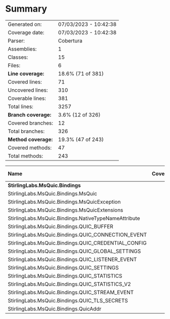 ﻿# Summary
|||
|:---|:---|
| Generated on: | 07/03/2023 - 10:42:38 |
| Coverage date: | 07/03/2023 - 10:42:38 |
| Parser: | Cobertura |
| Assemblies: | 1 |
| Classes: | 15 |
| Files: | 6 |
| **Line coverage:** | 18.6% (71 of 381) |
| Covered lines: | 71 |
| Uncovered lines: | 310 |
| Coverable lines: | 381 |
| Total lines: | 3257 |
| **Branch coverage:** | 3.6% (12 of 326) |
| Covered branches: | 12 |
| Total branches: | 326 |
| **Method coverage:** | 19.3% (47 of 243) |
| Covered methods: | 47 |
| Total methods: | 243 |

|**Name**|**Covered**|**Uncovered**|**Coverable**|**Total**|**Line coverage**|**Covered**|**Total**|**Branch coverage**|**Covered**|**Total**|**Method coverage**|
|:---|---:|---:|---:|---:|---:|---:|---:|---:|---:|---:|---:|
|**StirlingLabs.MsQuic.Bindings**|**71**|**310**|**381**|**26540**|**18.6%**|**12**|**326**|**3.6%**|**47**|**243**|**19.3%**|
|StirlingLabs.MsQuic.Bindings.MsQuic|30|41|71|282|42.2%|12|234|5.1%|15|51|29.4%|
|StirlingLabs.MsQuic.Bindings.MsQuicException|0|43|43|71|0%|0|76|0%|0|4|0%|
|StirlingLabs.MsQuic.Bindings.MsQuicExtensions|0|6|6|30|0%|0|0||0|3|0%|
|StirlingLabs.MsQuic.Bindings.NativeTypeNameAttribute|0|4|4|201|0%|0|0||0|2|0%|
|StirlingLabs.MsQuic.Bindings.QUIC_BUFFER|2|8|10|240|20%|0|2|0%|2|9|22.2%|
|StirlingLabs.MsQuic.Bindings.QUIC_CONNECTION_EVENT|11|13|24|2835|45.8%|0|0||11|21|52.3%|
|StirlingLabs.MsQuic.Bindings.QUIC_CREDENTIAL_CONFIG|1|5|6|2835|16.6%|0|0||1|6|16.6%|
|StirlingLabs.MsQuic.Bindings.QUIC_GLOBAL_SETTINGS|0|14|14|2835|0%|0|0||0|10|0%|
|StirlingLabs.MsQuic.Bindings.QUIC_LISTENER_EVENT|1|7|8|2835|12.5%|0|0||1|6|16.6%|
|StirlingLabs.MsQuic.Bindings.QUIC_SETTINGS|19|100|119|2835|15.9%|0|0||10|80|12.5%|
|StirlingLabs.MsQuic.Bindings.QUIC_STATISTICS|0|12|12|2835|0%|0|0||0|8|0%|
|StirlingLabs.MsQuic.Bindings.QUIC_STATISTICS_V2|0|12|12|2835|0%|0|0||0|8|0%|
|StirlingLabs.MsQuic.Bindings.QUIC_STREAM_EVENT|7|19|26|2835|26.9%|0|0||7|20|35%|
|StirlingLabs.MsQuic.Bindings.QUIC_TLS_SECRETS|0|18|18|2835|0%|0|0||0|12|0%|
|StirlingLabs.MsQuic.Bindings.QuicAddr|0|8|8|201|0%|0|14|0%|0|3|0%|
